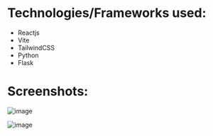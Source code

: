 # Technologies/Frameworks used:
- Reactjs
- Vite
- TailwindCSS
- Python
- Flask

# Screenshots:
![image](https://github.com/abhishekgit03/internet-search-frontend/assets/92089364/b4949266-a776-46e5-a53a-77078e16849c)

![image](https://github.com/abhishekgit03/internet-search-frontend/assets/92089364/446668ee-00fb-4fad-8b47-05375785706b)



